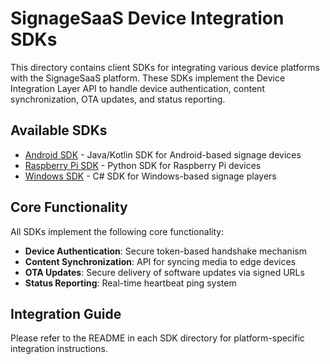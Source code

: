 # SignageSaaS Device Integration SDKs

This directory contains client SDKs for integrating various device platforms with the SignageSaaS platform. These SDKs implement the Device Integration Layer API to handle device authentication, content synchronization, OTA updates, and status reporting.

## Available SDKs

- [Android SDK](./android/README.md) - Java/Kotlin SDK for Android-based signage devices
- [Raspberry Pi SDK](./raspberry-pi/README.md) - Python SDK for Raspberry Pi devices
- [Windows SDK](./windows/README.md) - C# SDK for Windows-based signage players

## Core Functionality

All SDKs implement the following core functionality:

- **Device Authentication**: Secure token-based handshake mechanism
- **Content Synchronization**: API for syncing media to edge devices
- **OTA Updates**: Secure delivery of software updates via signed URLs
- **Status Reporting**: Real-time heartbeat ping system

## Integration Guide

Please refer to the README in each SDK directory for platform-specific integration instructions.
